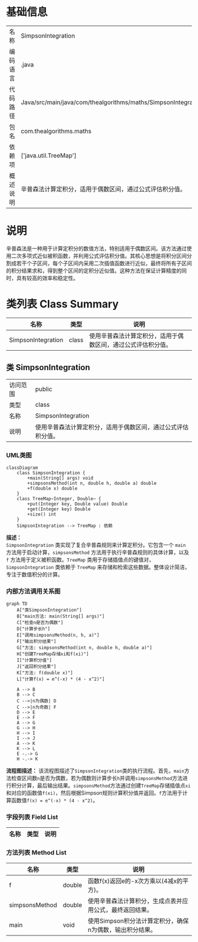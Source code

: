 # 基础信息

|      |      |
|------|------|
| 名称 | SimpsonIntegration |
| 编码语言 | .java |
| 代码路径 | Java/src/main/java/com/thealgorithms/maths/SimpsonIntegration.java |
| 包名 | com.thealgorithms.maths |
| 依赖项 | ['java.util.TreeMap'] |
| 概述说明 | 辛普森法计算定积分，适用于偶数区间，通过公式评估积分值。 |

# 说明

辛普森法是一种用于计算定积分的数值方法，特别适用于偶数区间。该方法通过使用二次多项式近似被积函数，并利用公式评估积分值。其核心思想是将积分区间分割成若干个子区间，每个子区间内采用二次插值函数进行近似，最终将所有子区间的积分结果求和，得到整个区间的定积分近似值。这种方法在保证计算精度的同时，具有较高的效率和稳定性。

# 类列表 Class Summary

| 名称   | 类型  | 说明 |
|-------|------|-------------|
| SimpsonIntegration | class | 使用辛普森法计算定积分，适用于偶数区间，通过公式评估积分值。 |



## 类 SimpsonIntegration

|      |      |
|------|------|
| 访问范围 | public |
| 类型 | class |
| 名称 | SimpsonIntegration |
| 说明 | 使用辛普森法计算定积分，适用于偶数区间，通过公式评估积分值。 |


### UML类图

```mermaid
classDiagram
    class SimpsonIntegration {
        +main(String[] args) void
        +simpsonsMethod(int n, double h, double a) double
        +f(double x) double
    }
    class TreeMap~Integer, Double~ {
        +put(Integer key, Double value) Double
        +get(Integer key) Double
        +size() int
    }
    SimpsonIntegration --> TreeMap : 依赖
```

**描述：**  
`SimpsonIntegration` 类实现了复合辛普森规则来计算定积分。它包含一个 `main` 方法用于启动计算，`simpsonsMethod` 方法用于执行辛普森规则的具体计算，以及 `f` 方法用于定义被积函数。`TreeMap` 类用于存储插值点的键值对，`SimpsonIntegration` 类依赖于 `TreeMap` 来存储和检索这些数据。整体设计简洁，专注于数值积分的计算。


### 内部方法调用关系图

```mermaid
graph TD
    A["类SimpsonIntegration"]
    B["main方法: main(String[] args)"]
    C["检查n是否为偶数"]
    D["计算步长h"]
    E["调用simpsonsMethod(n, h, a)"]
    F["输出积分结果"]
    G["方法: simpsonsMethod(int n, double h, double a)"]
    H["创建TreeMap存储xi和f(xi)"]
    I["计算积分值"]
    J["返回积分结果"]
    K["方法: f(double x)"]
    L["计算f(x) = e^(-x) * (4 - x^2)"]

    A --> B
    B --> C
    C -->|n为偶数| D
    C -->|n为奇数| F
    D --> E
    E --> F
    A --> G
    G --> H
    H --> I
    I --> J
    A --> K
    K --> L
    E -.-> G
    H -.-> K
```

**流程图描述：**
该流程图描述了`SimpsonIntegration`类的执行流程。首先，`main`方法检查区间数`n`是否为偶数，若为偶数则计算步长`h`并调用`simpsonsMethod`方法进行积分计算，最后输出结果。`simpsonsMethod`方法通过创建`TreeMap`存储插值点`xi`和对应的函数值`f(xi)`，然后根据Simpson规则计算积分值并返回。`f`方法用于计算函数值`f(x) = e^(-x) * (4 - x^2)`。

### 字段列表 Field List

| 名称  | 类型  | 说明 |
|-------|-------|------|

### 方法列表 Method List

| 名称  | 类型  | 说明 |
|-------|-------|------|
| f | double | 函数f(x)返回e的-x次方乘以(4减x的平方)。 |
| simpsonsMethod | double | 使用辛普森法计算积分，生成点表并应用公式，最终返回结果。 |
| main | void | 使用Simpson积分法计算定积分，确保n为偶数，输出积分结果。 |




